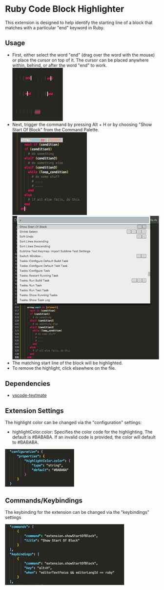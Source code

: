 # Ruby Code Block Highlighter

This extension is designed to help identify the starting line of a block that matches with a particular "end" keyword in Ruby.

## Usage

* First, either select the word "end" (drag over the word with the mouse) or place the cursor on top of it. The cursor can be placed anywhere within, behind, or after the word "end" to work.  
![](./images/example_selection.png)
* Next, trigger the command by pressing Alt + H or by choosing "Show Start Of Block" from the Command Palette.  
![](./images/example_highlighting.png)  
![](./images/example_command_selection.png)
* The matching start line of the block will be highlighted.
* To remove the highlight, click elsewhere on the file.

## Dependencies

* [vscode-textmate](https://github.com/Microsoft/vscode-textmate)

## Extension Settings

The highlight color can be changed via the "configuration" settings:

* highlightColor.color: Specifies the color code for the highlighting. The default is #BABABA. If an invalid code is provided, the color will default to #BABABA.
  
![](./images/configurations.png)

## Commands/Keybindings

The keybinding for the extension can be changed via the "keybindings" settings  
  
![](./images/commands_keybindings.png)
